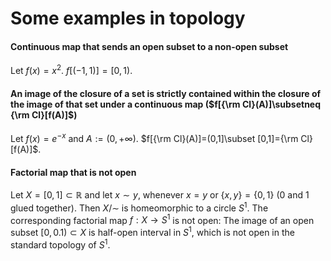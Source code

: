 # Some examples in topology

#### Continuous map that sends an open subset to a non-open subset

Let $f(x)=x^2$. $f[(-1,1)]=[0,1)$.

#### An image of the closure of a set is strictly contained within the closure of the image of that set under a continuous map ($f[{\rm Cl}(A)]\subsetneq {\rm Cl}[f(A)]$)


Let $f(x)=e^{-x}$ and $A:=(0,+\infty)$. 
$f[{\rm Cl}(A)]=(0,1]\subset [0,1]={\rm Cl}[f(A)]$.

#### Factorial map that is not open

Let $X=[0,1]\subset \mathbb{R}$ and let $x\sim y$, whenever $x=y$ or $\{x,y\}=\{0,1\}$ (0 and 1 glued together). Then $X/\sim$ is homeomorphic to a circle $S^1$. The corresponding factorial map $f: X\rightarrow S^1$ is not open: The image of an open subset $[0,0.1)\subset X$ is half-open interval in $S^1$, which is not open in the standard topology of $S^1$.
